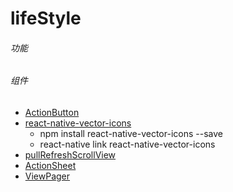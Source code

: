 # lifeStyle
###### 功能

###### 组件
- [ActionButton](https://github.com/mastermoo/react-native-action-button)
- [react-native-vector-icons](https://github.com/oblador/react-native-vector-icons)
	- npm install react-native-vector-icons --save
	- react-native link react-native-vector-icons 
- [pullRefreshScrollView](https://github.com/lvming6816077/react-native-pullRefreshScrollView)
- [ActionSheet](https://github.com/beefe/react-native-actionsheet)
- [ViewPager](https://github.com/race604/react-native-viewpager)
